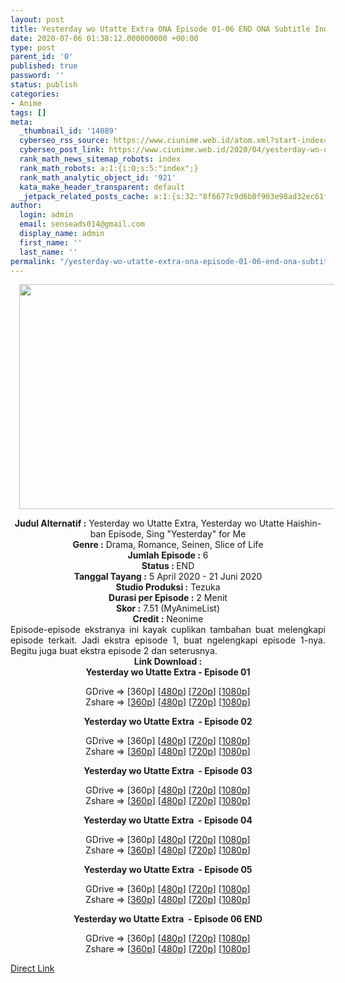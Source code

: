 ```yaml
---
layout: post
title: Yesterday wo Utatte Extra ONA Episode 01-06 END ONA Subtitle Indonesia
date: 2020-07-06 01:38:12.000000000 +00:00
type: post
parent_id: '0'
published: true
password: ''
status: publish
categories:
- Anime
tags: []
meta:
  _thumbnail_id: '14089'
  cyberseo_rss_source: https://www.ciunime.web.id/atom.xml?start-index=451&max-results=150
  cyberseo_post_link: https://www.ciunime.web.id/2020/04/yesterday-wo-utatte-extra-ona-subtitle.html
  rank_math_news_sitemap_robots: index
  rank_math_robots: a:1:{i:0;s:5:"index";}
  rank_math_analytic_object_id: '921'
  kata_make_header_transparent: default
  _jetpack_related_posts_cache: a:1:{s:32:"8f6677c9d6b0f903e98ad32ec61f8deb";a:2:{s:7:"expires";i:1643042981;s:7:"payload";a:0:{}}}
author:
  login: admin
  email: senseads014@gmail.com
  display_name: admin
  first_name: ''
  last_name: ''
permalink: "/yesterday-wo-utatte-extra-ona-episode-01-06-end-ona-subtitle-indonesia/"
---
```

<div class="separator" style="clear: both; text-align: center;"><a href="https://1.bp.blogspot.com/-p3jfYh1rq-0/XprHq4HokAI/AAAAAAAAeFs/qsfPdFmGs7YY5EDc78Qg5_sAsj5DJ1-BgCLcBGAsYHQ/s1600/Yesterday%2Bwo%2BUtatte%2BExtra.jpg" imageanchor="1" style="margin-left: 1em; margin-right: 1em;"><img border="0" data-original-height="720" data-original-width="1280" height="360" src="{{ site.baseurl }}/assets/2020/07/Yesterday%2Bwo%2BUtatte%2BExtra.jpg" width="640" /></a></div>
<p>
<div style="text-align: center;"><b>Judul</b><b><b>&nbsp;Alternatif</b>&nbsp;:</b>&nbsp;Yesterday wo Utatte Extra,&nbsp;Yesterday wo Utatte Haishin-ban Episode,&nbsp;Sing "Yesterday" for Me</div>
<div style="text-align: center;"><b>Genre :</b>&nbsp;Drama, Romance, Seinen, Slice of Life</div>
<div style="text-align: center;"><b>Jumlah Episode :</b>&nbsp;6<br /><b>Status :&nbsp;</b>END<br /><b>Tanggal Tayang :</b>&nbsp;5 April 2020&nbsp;- 21 Juni 2020<br /><b>Studio Produksi :</b>&nbsp;Tezuka<br /><b>Durasi per Episode :</b>&nbsp;2 Menit</div>
<div style="text-align: center;"><b>Skor :</b>&nbsp;7.51 (MyAnimeList)<br /><b>Credit :</b>&nbsp;Neonime</div>
<div style="text-align: center;"></div>
<div style="text-align: justify;">Episode-episode ekstranya ini kayak cuplikan tambahan buat melengkapi episode terkait. Jadi ekstra episode 1, buat ngelengkapi episode 1-nya. Begitu juga buat ekstra episode 2 dan seterusnya.</div>
<div style="text-align: justify;"></div>
<div style="text-align: justify;"></div>
<div style="text-align: center;"><b>Link Download :</b></div>
<div style="text-align: center;"><b>Yesterday wo Utatte Extra&nbsp;- Episode 01</b></p>
<div style="text-align: center;">GDrive =&gt; [360p] [<a href="https://doc-04-5s-docs.googleusercontent.com/docs/securesc/a7oe47091eq0vga11m97g0oo5ljob6kb/8d3bbrt38q6n6ubpj5nnfu8vpp2jgieo/1587202050000/17125906569360307295/09153262204597614716/16w4WlrhfUIASNmjP8P4JYnTqOXI8uMrg?authuser=0&amp;nonce=8j5jdg9mr8pn2&amp;user=09153262204597614716&amp;hash=l37nk8ch973lb9pvvibr383oqf251vt9" target="_blank" rel="noopener">480p</a>] [<a href="https://doc-04-5s-docs.googleusercontent.com/docs/securesc/a7oe47091eq0vga11m97g0oo5ljob6kb/2c49cjfsm4l6l390t18oinp4p44ru6c6/1587202125000/17125906569360307295/09153262204597614716/1a9LXDFOuwcyg06alUqiQLXFhqPRfbfY4?authuser=0&amp;nonce=ho7p1mvo1b0li&amp;user=09153262204597614716&amp;hash=p5p5ld9fu2t0hpg6oq0hgp8m5qioobcg" target="_blank" rel="noopener">720p</a>] [<a href="https://doc-04-5s-docs.googleusercontent.com/docs/securesc/a7oe47091eq0vga11m97g0oo5ljob6kb/p0p1tk4hu99ugluabu8qr2r9ae092knq/1587202125000/17125906569360307295/09153262204597614716/1vrT4f7RT37XjU-29pjIVFRu9nfUBOWn9?authuser=0&amp;nonce=nc2okcqlcq0lu&amp;user=09153262204597614716&amp;hash=277e7tc5fqpdg3fc0rmpete4neoqd2bh" target="_blank" rel="noopener">1080p</a>]<br />Zshare =&gt; [<a href="https://www36.zippyshare.com/v/Gu1oEq9h/file.html" target="_blank" rel="noopener">360p</a>] [<a href="https://www32.zippyshare.com/v/avSnrqMQ/file.html" target="_blank" rel="noopener">480p</a>] [<a href="https://www1.zippyshare.com/v/VhGTxvvW/file.html" target="_blank" rel="noopener">720p</a>] [<a href="https://www80.zippyshare.com/v/CO3SXbF5/file.html" target="_blank" rel="noopener">1080p</a>]</p>
<p><b>Yesterday wo Utatte Extra&nbsp;&nbsp;- Episode 02</b></p>
<p>GDrive =&gt; [360p] [<a href="https://doc-0g-5s-docs.googleusercontent.com/docs/securesc/a7oe47091eq0vga11m97g0oo5ljob6kb/49obablsm3dkcrlqejlimgvgp9ca6gah/1587202425000/17125906569360307295/09153262204597614716/1KxADqvoIcenzFXq1C7v2kp17piKZOIYD?authuser=0&amp;nonce=1fm9c45riih4a&amp;user=09153262204597614716&amp;hash=fle8t8eppuvclk78vrfo7nd5kvvrudoh" target="_blank" rel="noopener">480p</a>] [<a href="https://doc-00-5s-docs.googleusercontent.com/docs/securesc/a7oe47091eq0vga11m97g0oo5ljob6kb/t94gv05olaksmjeljk0qbov8oq8qd7pf/1587202275000/17125906569360307295/09153262204597614716/1_JLfaxjTijYNGb_ynuxfLkdvfP2j9bKQ?authuser=0&amp;nonce=l9mqkthranr5q&amp;user=09153262204597614716&amp;hash=pd0icbf3i4tqjjnmvapnb5fikv7juf07" target="_blank" rel="noopener">720p</a>] [<a href="https://doc-0g-5s-docs.googleusercontent.com/docs/securesc/a7oe47091eq0vga11m97g0oo5ljob6kb/cb4gd8oos09be0nv9laca2v1qo4kovlc/1587202425000/17125906569360307295/09153262204597614716/15XO5jnFmQonel7rJ61gk2B5lfX0ctaAF?authuser=0&amp;nonce=rjt2s02p4ku4m&amp;user=09153262204597614716&amp;hash=lkdcommptftuags8v9dorh2fok22uhgm" target="_blank" rel="noopener">1080p</a>]<br />Zshare =&gt; [<a href="https://www110.zippyshare.com/v/HR3C4ypq/file.html" target="_blank" rel="noopener">360p</a>] [<a href="https://www5.zippyshare.com/v/KOSEbB69/file.html" target="_blank" rel="noopener">480p</a>] [<a href="https://www88.zippyshare.com/v/llsReWfU/file.html" target="_blank" rel="noopener">720p</a>] [<a href="https://www55.zippyshare.com/v/XbXgUnVb/file.html" target="_blank" rel="noopener">1080p</a>]</p>
<p><b>Yesterday wo Utatte Extra&nbsp;&nbsp;- Episode 03</b></p>
<p>GDrive =&gt; [360p] [<a href="https://doc-0c-38-docs.googleusercontent.com/docs/securesc/a7oe47091eq0vga11m97g0oo5ljob6kb/6fhmp4597fg4kr1j81se3dufh809lgos/1587301350000/14140807958378963745/09153262204597614716/1EqJyhp6BcSgymkQvOS7GpheYqQLHI52l?authuser=0&amp;nonce=sjdm2bq14u704&amp;user=09153262204597614716&amp;hash=8pg5a7itt094k7hmfgg97sgrq4fjlkbm" target="_blank" rel="noopener">480p</a>] [<a href="https://doc-0g-38-docs.googleusercontent.com/docs/securesc/a7oe47091eq0vga11m97g0oo5ljob6kb/sv1n4lfmj1i02cbirq6hlc987k8porlo/1587301350000/14140807958378963745/09153262204597614716/1KJptFUFrKKpY6fZrPNhxU5W0QpL20aZZ?authuser=0&amp;nonce=jh5rutrpl4d3m&amp;user=09153262204597614716&amp;hash=f0h92ss7mbmdonqbhfpi00bkin2sccq1" target="_blank" rel="noopener">720p</a>] [<a href="https://drive.google.com/uc?export=download&amp;id=17KH0izRO1fENVmhMYMh0EQ5IpkF8hS1x" target="_blank" rel="noopener">1080p</a>]<br />Zshare =&gt; [<a href="https://www34.zippyshare.com/v/ALxKLmXC/file.html" target="_blank" rel="noopener">360p</a>] [<a href="https://www74.zippyshare.com/v/kwRD7aJE/file.html" target="_blank" rel="noopener">480p</a>] [<a href="https://www79.zippyshare.com/v/MJ2o1zeQ/file.html" target="_blank" rel="noopener">720p</a>] [<a href="https://www10.zippyshare.com/v/xAQUHMJp/file.html" target="_blank" rel="noopener">1080p</a>]</p>
<p><b>Yesterday wo Utatte Extra&nbsp;&nbsp;- Episode 04</b></p>
<p>GDrive =&gt; [360p] [<a href="https://doc-0g-5s-docs.googleusercontent.com/docs/securesc/a7oe47091eq0vga11m97g0oo5ljob6kb/prdudj6jdck2sjq7rmadkv99v8a2c2m3/1587913575000/17125906569360307295/09153262204597614716/1AmRpv6lFwjjVoC8Ts_bZQPNr3VS2zngD?authuser=0&amp;nonce=jinnll7sl6508&amp;user=09153262204597614716&amp;hash=n5onngmeovqoaulstsump0t1r8428p43" target="_blank" rel="noopener">480p</a>] [<a href="https://doc-14-5s-docs.googleusercontent.com/docs/securesc/a7oe47091eq0vga11m97g0oo5ljob6kb/a998dn9q51jncdv0i064h8na7vug3vkd/1587913575000/17125906569360307295/09153262204597614716/1pt5lbP3e8mve44kZOt0kvKDLectgDfA7?authuser=0&amp;nonce=9s6e5psrvkomk&amp;user=09153262204597614716&amp;hash=n4me4171hl8u861jhb36sd8c3dpkpjqa" target="_blank" rel="noopener">720p</a>] [<a href="https://doc-0k-5s-docs.googleusercontent.com/docs/securesc/a7oe47091eq0vga11m97g0oo5ljob6kb/pvntob3jl6s9j1cah376kfgsntpjdl1r/1587913575000/17125906569360307295/09153262204597614716/1Fi-0WB7bvUgf751EXJu-Oewofbo0dDbI?authuser=0&amp;nonce=0fu9f7m4sg8li&amp;user=09153262204597614716&amp;hash=jh3kt9gh0tjul5u5lcv4cb59o1segb4c" target="_blank" rel="noopener">1080p</a>]<br />Zshare =&gt; [<a href="https://www22.zippyshare.com/v/B1xLbnEP/file.html" target="_blank" rel="noopener">360p</a>] [<a href="https://www74.zippyshare.com/v/MJdTVAuQ/file.html" target="_blank" rel="noopener">480p</a>] [<a href="https://www109.zippyshare.com/v/8rHXxfLt/file.html" target="_blank" rel="noopener">720p</a>] [<a href="https://www16.zippyshare.com/v/CrnIMNyY/file.html" target="_blank" rel="noopener">1080p</a>]</p>
<p><b>Yesterday wo Utatte Extra&nbsp;&nbsp;- Episode 05</b></p>
<p>GDrive =&gt; [360p] [<a href="https://drive.google.com/uc?export=download&amp;id=1vkgdafpAMerLEVfI-gp31vT2iDh9YmWn" target="_blank" rel="noopener">480p</a>] [<a href="https://drive.google.com/uc?export=download&amp;id=1JbSyUCBSOcHsna0RG4ZOgR94xd6eQBtS" target="_blank" rel="noopener">720p</a>] [<a href="https://drive.google.com/uc?export=download&amp;id=106Q0TGr-2o4e2Q3j5VUSLmQQF8eTItNF" target="_blank" rel="noopener">1080p</a>]<br />Zshare =&gt; [<a href="https://www80.zippyshare.com/v/khtadxLu/file.html" target="_blank" rel="noopener">360p</a>] [<a href="https://www58.zippyshare.com/v/BP3gmgdc/file.html" target="_blank" rel="noopener">480p</a>] [<a href="https://www39.zippyshare.com/v/r7E6Xf2C/file.html" target="_blank" rel="noopener">720p</a>] [<a href="https://www116.zippyshare.com/v/BxaFAFmY/file.html" target="_blank" rel="noopener">1080p</a>]</p>
<p><b>Yesterday wo Utatte Extra&nbsp;&nbsp;- Episode 06 END</b></p>
<p>GDrive =&gt; [360p] [<a href="https://drive.google.com/uc?export=download&amp;id=1wMzrF2hiQrpKj2SST33iI91gVBZRNXq8" target="_blank" rel="noopener">480p</a>] [<a href="https://drive.google.com/uc?export=download&amp;id=1AiQg1nLZ5UJV2r3RfXOytp5zlZMeE3_r" target="_blank" rel="noopener">720p</a>] [<a href="https://drive.google.com/uc?export=download&amp;id=1dSGkZ01dvkKwiddH37bCfVavum5uZafF" target="_blank" rel="noopener">1080p</a>]<br />Zshare =&gt; [<a href="https://www73.zippyshare.com/v/duNLQ5rr/file.html" target="_blank" rel="noopener">360p</a>] [<a href="https://www55.zippyshare.com/v/lWIzZlVo/file.html" target="_blank" rel="noopener">480p</a>] [<a href="https://www52.zippyshare.com/v/E74z1WHu/file.html" target="_blank" rel="noopener">720p</a>] [<a href="https://www66.zippyshare.com/v/EDBJK4Rr/file.html" target="_blank" rel="noopener">1080p</a>]</div>
</div>
<link rel="stylesheet" href="https://cdnjs.cloudflare.com/ajax/libs/font-awesome/4.7.0/css/font-awesome.min.css" />
<div class="divbtn"> <a href="https://handymansurrender.com/fihup8buzv?key=94550f7ce39444073321dde3b8782f97" class="btn"><i class="fa fa-download"></i> Direct Link</a> </div>
